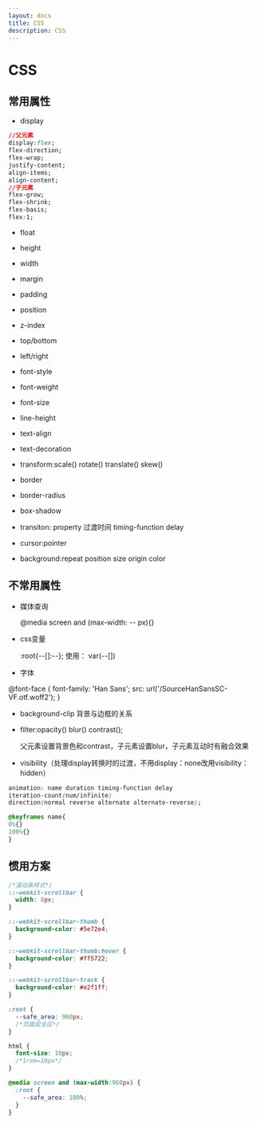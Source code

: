 ```yaml
---
layout: docs
title: CSS
description: CSS
---
```


# CSS

## 常用属性

- display

```css
//父元素
display:flex;
flex-direction;
flex-wrap;
justify-content;
align-items;
align-content;
//子元素
flex-grow;
flex-shrink;
flex-basis;
flex:1;
```

- float

- height

- width

- margin

- padding

- position

- z-index

- top/bottom

- left/right

- font-style

- font-weight

- font-size

- line-height

- text-align

- text-decoration

- transform:scale() rotate() translate() skew()

- border

- border-radius

- box-shadow

- transiton: property 过渡时间 timing-function delay

- cursor:pointer

- background:repeat position size origin color

## 不常用属性

- 媒体查询

  @media  screen and (max-width: -- px){}

- css变量

  :root{--[]:--}; 使用： var(--[])

- 字体

@font-face {
  font-family: 'Han Sans';
  src: url('/SourceHanSansSC-VF.otf.woff2');
}

- background-clip 背景与边框的关系

- filter:opacity() blur() contrast();

  父元素设置背景色和contrast，子元素设置blur，子元素互动时有融合效果

- visibility（处理display转换时的过渡，不用display：none改用visibility：hidden）

```css
animation: name duration timing-function delay
iteration-count(num/infinite)
direction(normal reverse alternate alternate-reverse);

@keyframes name{
0%{}
100%{}
}
```

## 惯用方案

```css
/*滚动条样式*/
::-webkit-scrollbar {
  width: 8px;
}

::-webkit-scrollbar-thumb {
  background-color: #5e72e4;
}

::-webkit-scrollbar-thumb:hover {
  background-color: #ff5722;
}

::-webkit-scrollbar-track {
  background-color: #e2f1ff;
}

:root {
  --safe_area: 960px;
  /*页面安全区*/
}

html {
  font-size: 10px;
  /*1rem=10px*/
}

@media screen and (max-width:960px) {
  :root {
    --safe_area: 100%;
  }
}
```
